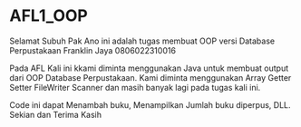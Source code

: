 # AFL1_OOP
Selamat Subuh Pak Ano ini adalah tugas membuat OOP versi Database Perpustakaan Franklin Jaya 0806022310016

Pada AFL Kali ini kkami diminta menggunakan Java untuk membuat output dari OOP Database Perpustakaan. Kami diminta menggunakan Array Getter Setter FileWriter Scanner dan masih banyak lagi pada tugas kali ini. 

Code ini dapat Menambah buku, Menampilkan Jumlah buku diperpus, DLL. Sekian dan Terima Kasih
